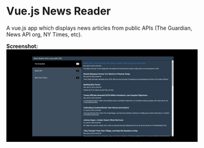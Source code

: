 # Vue.js News Reader
A vue.js app which displays news articles from public APIs (The Guardian, News API org, NY Times, etc).

**Screenshot:**
![App Screenshot](https://raw.githubusercontent.com/ivaaak/Vue.js-News-Reader/main/screen.png)
